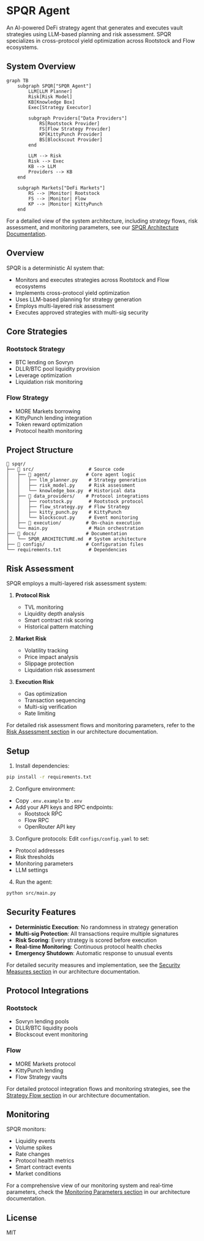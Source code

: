 # SPQR Agent

An AI-powered DeFi strategy agent that generates and executes vault strategies using LLM-based planning and risk assessment. SPQR specializes in cross-protocol yield optimization across Rootstock and Flow ecosystems.

## System Overview

```mermaid
graph TB
    subgraph SPQR["SPQR Agent"]
        LLM[LLM Planner]
        Risk[Risk Model]
        KB[Knowledge Box]
        Exec[Strategy Executor]
        
        subgraph Providers["Data Providers"]
            RS[Rootstock Provider]
            FS[Flow Strategy Provider]
            KP[KittyPunch Provider]
            BS[Blockscout Provider]
        end
        
        LLM --> Risk
        Risk --> Exec
        KB --> LLM
        Providers --> KB
    end
    
    subgraph Markets["DeFi Markets"]
        RS --> |Monitor| Rootstock
        FS --> |Monitor| Flow
        KP --> |Monitor| KittyPunch
    end
```

For a detailed view of the system architecture, including strategy flows, risk assessment, and monitoring parameters, see our [SPQR Architecture Documentation](docs/SPQR_ARCHITECTURE.md).

## Overview

SPQR is a deterministic AI system that:
- Monitors and executes strategies across Rootstock and Flow ecosystems
- Implements cross-protocol yield optimization
- Uses LLM-based planning for strategy generation
- Employs multi-layered risk assessment
- Executes approved strategies with multi-sig security

## Core Strategies

### Rootstock Strategy
- BTC lending on Sovryn
- DLLR/BTC pool liquidity provision
- Leverage optimization
- Liquidation risk monitoring

### Flow Strategy
- MORE Markets borrowing
- KittyPunch lending integration
- Token reward optimization
- Protocol health monitoring

## Project Structure

```
📁 spqr/
├── 📂 src/                    # Source code
│   ├── 📂 agent/             # Core agent logic
│   │   ├── llm_planner.py    # Strategy generation
│   │   ├── risk_model.py     # Risk assessment
│   │   └── knowledge_box.py  # Historical data
│   ├── 📂 data_providers/    # Protocol integrations
│   │   ├── rootstock.py      # Rootstock protocol
│   │   ├── flow_strategy.py  # Flow Strategy
│   │   ├── kitty_punch.py    # KittyPunch
│   │   └── blockscout.py     # Event monitoring
│   ├── 📂 execution/         # On-chain execution
│   └── main.py               # Main orchestration
├── 📂 docs/                  # Documentation
│   └── SPQR_ARCHITECTURE.md  # System architecture
├── 📂 configs/               # Configuration files
└── requirements.txt          # Dependencies
```

## Risk Assessment

SPQR employs a multi-layered risk assessment system:

1. **Protocol Risk**
   - TVL monitoring
   - Liquidity depth analysis
   - Smart contract risk scoring
   - Historical pattern matching

2. **Market Risk**
   - Volatility tracking
   - Price impact analysis
   - Slippage protection
   - Liquidation risk assessment

3. **Execution Risk**
   - Gas optimization
   - Transaction sequencing
   - Multi-sig verification
   - Rate limiting

For detailed risk assessment flows and monitoring parameters, refer to the [Risk Assessment section](docs/SPQR_ARCHITECTURE.md#risk-assessment) in our architecture documentation.

## Setup

1. Install dependencies:
```bash
pip install -r requirements.txt
```

2. Configure environment:
- Copy `.env.example` to `.env`
- Add your API keys and RPC endpoints:
  - Rootstock RPC
  - Flow RPC
  - OpenRouter API key

3. Configure protocols:
Edit `configs/config.yaml` to set:
- Protocol addresses
- Risk thresholds
- Monitoring parameters
- LLM settings

4. Run the agent:
```bash
python src/main.py
```

## Security Features

- **Deterministic Execution**: No randomness in strategy generation
- **Multi-sig Protection**: All transactions require multiple signatures
- **Risk Scoring**: Every strategy is scored before execution
- **Real-time Monitoring**: Continuous protocol health checks
- **Emergency Shutdown**: Automatic response to unusual events

For detailed security measures and implementation, see the [Security Measures section](docs/SPQR_ARCHITECTURE.md#security-measures) in our architecture documentation.

## Protocol Integrations

### Rootstock
- Sovryn lending pools
- DLLR/BTC liquidity pools
- Blockscout event monitoring

### Flow
- MORE Markets protocol
- KittyPunch lending
- Flow Strategy vaults

For detailed protocol integration flows and monitoring strategies, see the [Strategy Flow section](docs/SPQR_ARCHITECTURE.md#strategy-flow) in our architecture documentation.

## Monitoring

SPQR monitors:
- Liquidity events
- Volume spikes
- Rate changes
- Protocol health metrics
- Smart contract events
- Market conditions

For a comprehensive view of our monitoring system and real-time parameters, check the [Monitoring Parameters section](docs/SPQR_ARCHITECTURE.md#monitoring-parameters) in our architecture documentation.

## License

MIT 
